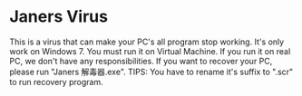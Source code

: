 # Janers Virus

This is a virus that can make your PC's all program stop working. It's only work on Windows 7.
You must run it on Virtual Machine. If you run it on real PC, we don't have any responsibilities.
If you want to recover your PC, please run "Janers 解毒器.exe".
TIPS: You have to rename it's suffix to ".scr" to run recovery program.
